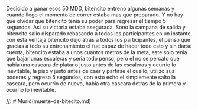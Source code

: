 [//]: # (esta es respuesta de: Despertar-tu-propio-stand)

Decidido a ganar esos 50 MDD, bitencito entreno algunas semanas y cuando llego el momento de correr estaba mas que preparado. Y no hay que olvidar que bitencito tenia su poder para regresar el tiempo 5 segundos. Asi su victoria estaba asegurada.
Sono la campana de salida y bitencito salio disparado rebasando a todos los participantes en un instante, con esta ventaja bitencito dejo atras a todos los participantes, el penso que gracias a todo su entrenamiento el fue capaz de hacer todo esto y sin darse cuenta, bitencito estaba a unos cuantos metros de la meta, este solo tenia que bajar unas escaleras y seria todo penso, pero el no se percato que habia una cascara de platano justo antes de las escaleras y ocurrio lo inevitable, la piso y justo antes de caer y partirse el cuello, utilizo sus poderes y regreso 5 segundos, con esto echo el simplemente salto la cascara, pero ocurrio de nuevo, habia otra cascara detras de la primera y ocurrio lo inevitable.

[//]: # Murió(muerte-de-bitecito.md)
